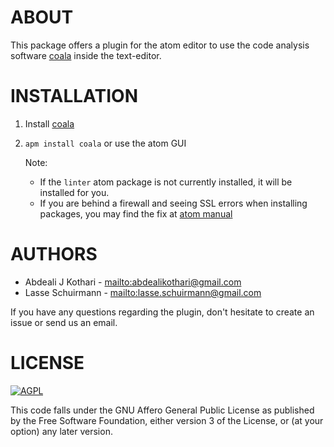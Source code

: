 # ABOUT

This package offers a plugin for the atom editor to use the code analysis
software [coala](https://github.com/coala/coala) inside the
text-editor.

# INSTALLATION

1.  Install [coala](https://github.com/coala/coala)
2.  `apm install coala` or use the atom GUI

    Note:
     * If the `linter` atom package is not currently installed, it will be installed for you.
     * If you are behind a firewall and seeing SSL errors when installing packages, you may find the fix at [atom manual](http://flight-manual.atom.io/getting-started/sections/installing-atom/#setting-up-a-proxy)

# AUTHORS

*   Abdeali J Kothari - <mailto:abdealikothari@gmail.com>
*   Lasse Schuirmann - <mailto:lasse.schuirmann@gmail.com>

If you have any questions regarding the plugin, don't hesitate
to create an issue or send us an email.

# LICENSE

[![AGPL](https://img.shields.io/github/license/coala/coala.svg)](https://www.gnu.org/licenses/agpl-3.0.html)

This code falls under the GNU Affero General Public License as
published by the Free Software Foundation, either version 3 of
the License, or (at your option) any later version.

